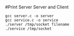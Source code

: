 #Print Server
Server and Client
```
gcc server.c -o server
gcc service.c -o service
./server /tmp/socket filename
./service /tmp/socket 
```
